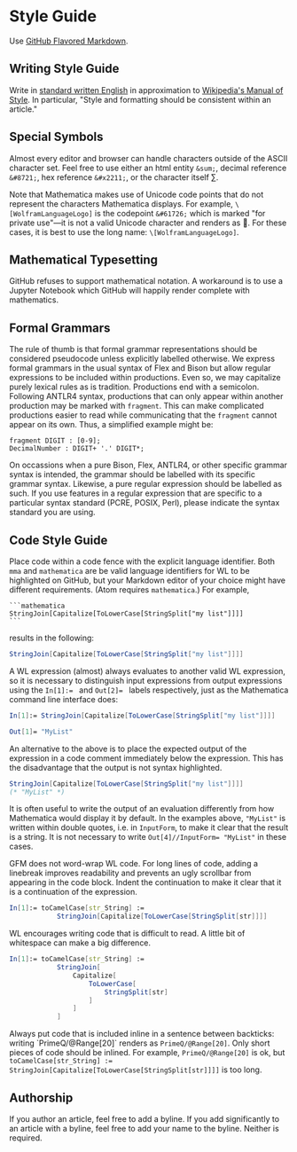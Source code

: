 # Style Guide

Use [GitHub Flavored Markdown](https://github.github.com/gfm/).

## Writing Style Guide

Write in [standard written English](https://en.wikipedia.org/wiki/Standard_written_English) in approximation to [Wikipedia's Manual of Style](https://en.wikipedia.org/wiki/Wikipedia:Manual_of_Style). In particular, "Style and formatting should be consistent within an article."

## Special Symbols

Almost every editor and browser can handle characters outside of the ASCII character set. Feel free to use either an html entity `&sum;`, decimal reference `&#8721;`, hex reference `&#x2211;`, or the character itself ∑.

Note that Mathematica makes use of Unicode code points that do not represent the characters Mathematica displays. For example, `\[WolframLanguageLogo]` is the codepoint `&#61726;` which is marked "for private use"—it is not a valid Unicode character and renders as &#61726;. For these cases, it is best to use the long name: `\[WolframLanguageLogo]`.

## Mathematical Typesetting

GitHub refuses to support mathematical notation. A workaround is to use a Jupyter Notebook which GitHub will happily render complete with mathematics.

## Formal Grammars

The rule of thumb is that formal grammar representations should be considered pseudocode unless explicitly labelled otherwise. We express formal grammars in the usual syntax of Flex and Bison but allow regular expressions to be included within productions. Even so, we may capitalize purely lexical rules as is tradition. Productions end with a semicolon. Following ANTLR4 syntax, productions that can only appear within another production may be marked with `fragment`. This can make complicated productions easier to read while communicating that the `fragment` cannot appear on its own. Thus, a simplified example might be:

```antlr
fragment DIGIT : [0-9];
DecimalNumber : DIGIT+ '.' DIGIT*;
```

On occassions when a pure Bison, Flex, ANTLR4, or other specific grammar syntax is intended, the grammar should be labelled with its specific grammar syntax. Likewise, a pure regular expression should be labelled as such. If you use features in a regular expression that are specific to a particular syntax standard (PCRE, POSIX, Perl), please indicate the syntax standard you are using.


## Code Style Guide

Place code within a code fence with the explicit language identifier. Both `mma` and `mathematica` are be valid language identifiers for WL to be highlighted on GitHub, but your Markdown editor of your choice might have different requirements. (Atom requires `mathematica`.) For example,

    ```mathematica
    StringJoin[Capitalize[ToLowerCase[StringSplit["my list"]]]]
    ```

results in the following:

```mathematica
StringJoin[Capitalize[ToLowerCase[StringSplit["my list"]]]]
```

A WL expression (almost) always evaluates to another valid WL expression, so it is necessary to distinguish input expressions from output expressions using the `In[1]:= ` and `Out[2]= ` labels respectively, just as the Mathematica command line interface does:

```mathematica
In[1]:= StringJoin[Capitalize[ToLowerCase[StringSplit["my list"]]]]

Out[1]= "MyList"
```

An alternative to the above is to place the expected output of the expression in a code comment immediately below the expression. This has the disadvantage that the output is not syntax highlighted.

```mathematica
StringJoin[Capitalize[ToLowerCase[StringSplit["my list"]]]]
(* "MyList" *)
```

It is often useful to write the output of an evaluation differently from how Mathematica would display it by default. In the examples above, `"MyList"` is written within double quotes, i.e. in `InputForm`, to make it clear that the result is a string. It is not necessary to write `Out[4]//InputForm= "MyList"` in these cases.

GFM does not word-wrap WL code. For long lines of code, adding a linebreak improves readability and prevents an ugly scrollbar from appearing in the code block. Indent the continuation to make it clear that it is a continuation of the expression.

```mathematica
In[1]:= toCamelCase[str_String] :=
            StringJoin[Capitalize[ToLowerCase[StringSplit[str]]]]
```

WL encourages writing code that is difficult to read. A little bit of whitespace can make a big difference.

```mathematica
In[1]:= toCamelCase[str_String] :=
            StringJoin[
                Capitalize[
                    ToLowerCase[
                        StringSplit[str]
                    ]
                ]
            ]
```

Always put code that is included inline in a sentence between backticks: writing \`PrimeQ/@Range[20]\` renders as `PrimeQ/@Range[20]`.
Only short pieces of code should be inlined. For example, `PrimeQ/@Range[20]` is ok, but `toCamelCase[str_String] := StringJoin[Capitalize[ToLowerCase[StringSplit[str]]]]` is too long.

## Authorship
If you author an article, feel free to add a byline. If you add significantly to an article with a byline, feel free to add your name to the byline. Neither is required.
